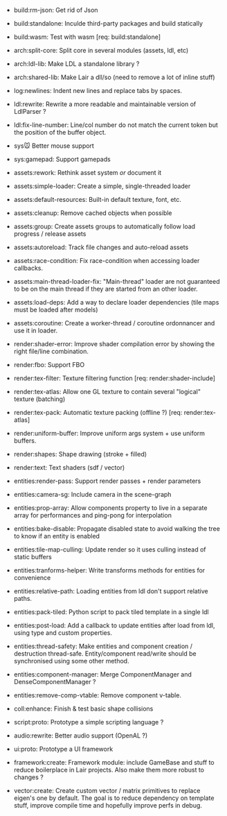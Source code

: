 - build:rm-json: Get rid of Json
- build:standalone: Inculde third-party packages and build statically
- build:wasm: Test with wasm [req: build:standalone]

- arch:split-core: Split core in several modules (assets, ldl, etc)
- arch:ldl-lib: Make LDL a standalone library ?
- arch:shared-lib: Make Lair a dll/so (need to remove a lot of inline stuff)

- log:newlines: Indent new lines and replace tabs by spaces.

- ldl:rewrite: Rewrite a more readable and maintainable version of LdlParser ?
- ldl:fix-line-number: Line/col number do not match the current token but the position of the buffer object.

- sys:mouse: Better mouse support
- sys:gamepad: Support gamepads

- assets:rework: Rethink asset system _or_ document it
- assets:simple-loader: Create a simple, single-threaded loader
- assets:default-resources: Built-in default texture, font, etc.
- assets:cleanup: Remove cached objects when possible
- assets:group: Create assets groups to automatically follow load progress / release assets
- assets:autoreload: Track file changes and auto-reload assets
- assets:race-condition: Fix race-condition when accessing loader callbacks.
- assets:main-thread-loader-fix: "Main-thread" loader are not guaranteed to be on the main thread if they are started from an other loader.
- assets:load-deps: Add a way to declare loader dependencies (tile maps must be loaded after models)
- assets:coroutine: Create a worker-thread / coroutine ordonnancer and use it in loader.

- render:shader-error: Improve shader compilation error by showing the right file/line combination.
- render:fbo: Support FBO
- render:tex-filter: Texture filtering function [req: render:shader-include]
- render:tex-atlas: Allow one GL texture to contain several "logical" texture (batching)
- render:tex-pack: Automatic texture packing (offline ?) [req: render:tex-atlas]
- render:uniform-buffer: Improve uniform args system + use uniform buffers.
- render:shapes: Shape drawing (stroke + filled)
- render:text: Text shaders (sdf / vector)

- entities:render-pass: Support render passes + render parameters
- entities:camera-sg: Include camera in the scene-graph
- entities:prop-array: Allow components property to live in a separate array for performances and ping-pong for interpolation
- entities:bake-disable: Propagate disabled state to avoid walking the tree to know if an entity is enabled
- entities:tile-map-culling: Update render so it uses culling instead of static buffers
- entities:tranforms-helper: Write transforms methods for entities for convenience
- entities:relative-path: Loading entities from ldl don't support relative paths.
- entities:pack-tiled: Python script to pack tiled template in a single ldl
- entities:post-load: Add a callback to update entities after load from ldl, using type and custom properties.
- entities:thread-safety: Make entities and component creation / destruction thread-safe. Entity/component read/write should be synchronised using some other method.
- entities:component-manager: Merge ComponentManager and DenseComponentManager ?
- entities:remove-comp-vtable: Remove component v-table.

- coll:enhance: Finish & test basic shape collisions

- script:proto: Prototype a simple scripting language ?

- audio:rewrite: Better audio support (OpenAL ?)

- ui:proto: Prototype a UI framework

- framework:create: Framework module: include GameBase and stuff to reduce boilerplace in Lair projects. Also make them more robust to changes ?

- vector:create: Create custom vector / matrix primitives to replace eigen's one by default. The goal is to reduce dependency on template stuff, improve compile time and hopefully improve perfs in debug.
